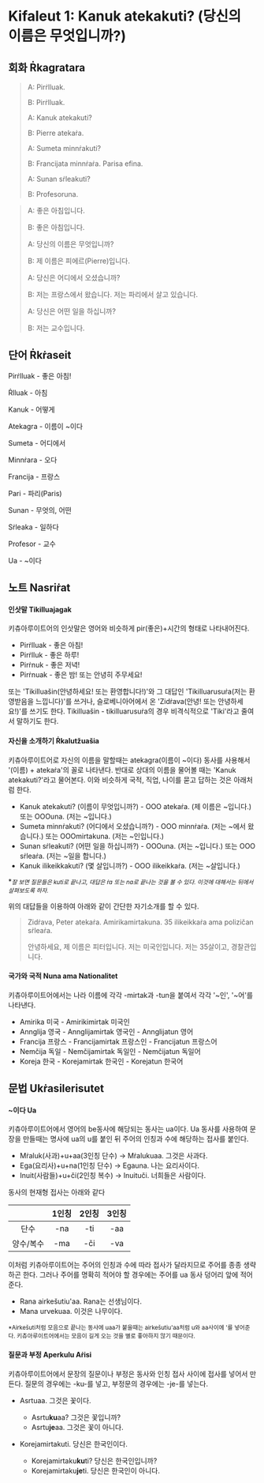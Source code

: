 # Kifaleut 1: Kanuk atekakuti? (당신의 이름은 무엇입니까?)





## 회화 Ṙkagratara



> A: Pirṙlluak.
>
> B: Pirṙlluak.
>
> A: Kanuk atekakuti?
>
> B: Pierre atekaṙa.
>
> A: Sumeta minnṙakuti?
>
> B: Francijata minnṙaṙa. Parisa efina.
>
> A: Sunan sṙleakuti?
>
> B: Profesoruna.



> A: 좋은 아침입니다.
>
> B: 좋은 아침입니다.
>
> A: 당신의 이름은 무엇입니까?
>
> B: 제 이름은 피에르(Pierre)입니다.
>
> A: 당신은 어디에서 오셨습니까?
>
> B: 저는 프랑스에서 왔습니다. 저는 파리에서 살고 있습니다.
>
> A: 당신은 어떤 일을 하십니까?
>
> B: 저는 교수입니다.





## 단어 Ṙkṙaseit



Pirṙlluak - 좋은 아침!

Ṙlluak - 아침

Kanuk - 어떻게

Atekagra - 이름이 ~이다

Sumeta - 어디에서

Minnṙara - 오다

Francija - 프랑스

Pari - 파리(Paris)

Sunan - 무엇의, 어떤

Sṙleaka - 일하다

Profesor - 교수

Ua - ~이다





## 노트 Nasriṙat



#### 인삿말 Tikilluajagak

키츄아루이트어의 인삿말은 영어와 비슷하게 pir(좋은)+시간의 형태로 나타내어진다.

- Pirṙlluak - 좋은 아침!
- Pirṙlluk - 좋은 하루!
- Pirṙnuk - 좋은 저녁!
- Pirṙnuak - 좋은 밤! 또는 안녕히 주무세요!

또는 'Tikilluašin(안녕하세요! 또는 환영합니다!)'와 그 대답인 'Tikilluarusuṙa(저는 환영받음을 느낍니다)'를 쓰거나, 슬로베니아어에서 온 'Zidṙava(안녕! 또는 안녕하세요!)'를 쓰기도 한다. Tikilluašin - tikilluarusuṙa의 경우 비격식적으로 'Tiki'라고 줄여서 말하기도 한다.



#### 자신을 소개하기 Ṙkalutžuašia

키츄아루이트어로 자신의 이름을 말할때는 atekagra(이름이 ~이다) 동사를 사용해서 '(이름) + atekaṙa'의 꼴로 나타낸다. 반대로 상대의 이름을 물어볼 때는 'Kanuk atekakuti?'라고 물어본다. 이와 비슷하게 국적, 직업, 나이를 묻고 답하는 것은 아래처럼 한다.

- Kanuk atekakuti? (이름이 무엇입니까?) - OOO atekaṙa. (제 이름은 ~입니다.) 또는 OOOuna. (저는 ~입니다.)
- Sumeta minnṙakuti? (어디에서 오셨습니까?) - OOO minnṙaṙa. (저는 ~에서 왔습니다.) 또는 OOOmirtakuna. (저는 ~인입니다.)
- Sunan sṙleakuti? (어떤 일을 하십니까?) - OOOuna. (저는 ~입니다.) 또는 OOO sṙleaṙa. (저는 ~일을 합니다.)
- Kanuk ilikeikkakuti? (몇 살입니까?) - OOO ilikeikkaṙa. (저는 ~살입니다.) 

**<small>잘 보면 질문들은 kuti로 끝나고, 대답은 ṙa 또는 na로 끝나는 것을 볼 수 있다. 이것에 대해서는 뒤에서 살펴보도록 하자.</small>*

위의 대답들을 이용하여 아래와 같이 간단한 자기소개를 할 수 있다.

> Zidṙava, Peter atekaṙa. Amirikamirtakuna. 35 ilikeikkaṙa ama polizičan sṙleaṙa.
>
> 안녕하세요, 제 이름은 피터입니다. 저는 미국인입니다. 저는 35살이고, 경찰관입니다.



#### 국가와 국적 Nuna ama Nationalitet

키츄아루이트어에서는 나라 이름에 각각 -mirtak과 -tun을 붙여서 각각 '~인', '~어'를 나타낸다.

- Amirika 미국 - Amirikimirtak 미국인
- Annglija 영국 - Annglijamirtak 영국인 - Annglijatun 영어
- Francija 프랑스 - Francijamirtak 프랑스인 - Francijatun 프랑스어
- Nemčija 독일 - Nemčijamirtak 독일인 - Nemčijatun 독일어
- Koreja 한국 - Korejamirtak 한국인 - Korejatun 한국어





## 문법 Ukṙasilerisutet



#### ~이다 Ua

키츄아루이트어에서 영어의 be동사에 해당되는 동사는 ua이다. Ua 동사를 사용하여 문장을 만들때는 명사에 ua의 u를 붙인 뒤 주어의 인칭과 수에 해당하는 접사를 붙인다.

- Mṙaluk(사과)+u+aa(3인칭 단수) -> Mṙalukuaa. 그것은 사과다.
- Ega(요리사)+u+na(1인칭 단수) -> Egauna. 나는 요리사이다.
- Inuit(사람들)+u+či(2인칭 복수) -> Inuituči. 너희들은 사람이다.

동사의 현재형 접사는 아래와 같다

|           | 1인칭 | 2인칭 | 3인칭 |
| :-------: | :---: | :---: | :---: |
|   단수    |  -na  |  -ti  |  -aa  |
| 양수/복수 |  -ma  |  -či  |  -va  |

이처럼 키츄아루이트어는 주어의 인칭과 수에 따라 접사가 달라지므로 주어를 종종 생략하곤 한다. 그러나 주어를 명확히 적어야 할 경우에는 주어를 ua 동사 덩어리 앞에 적어준다.

- Rana airkešutiu'aa. Rana는 선생님이다.
- Mana urvekuaa. 이것은 나무이다.

<small>*Airkešuti처럼 모음으로 끝나는 동사에 uaa가 붙을때는 airkešutiu'aa처럼 u와 aa사이에 '를 넣어준다. 키츄아루이트어에서는 모음이 길게 오는 것을 별로 좋아하지 않기 때문이다.</small>



#### 질문과 부정 Aperkulu Aṙisi

키츄아루이트어에서 문장의 질문이나 부정은 동사와 인칭 접사 사이에 접사를 넣어서 만든다. 질문의 경우에는 -ku-를 넣고, 부정문의 경우에는 -je-를 넣는다.

- Asrtuaa. 그것은 꽃이다.
  - Asrtu**ku**aa? 그것은 꽃입니까?
  - Asrtu**je**aa. 그것은 꽃이 아니다.

- Korejamirtakuti. 당신은 한국인이다.
  - Korejamirtaku**ku**ti? 당신은 한국인입니까?
  - Korejamirtaku**je**ti. 당신은 한국인이 아니다.